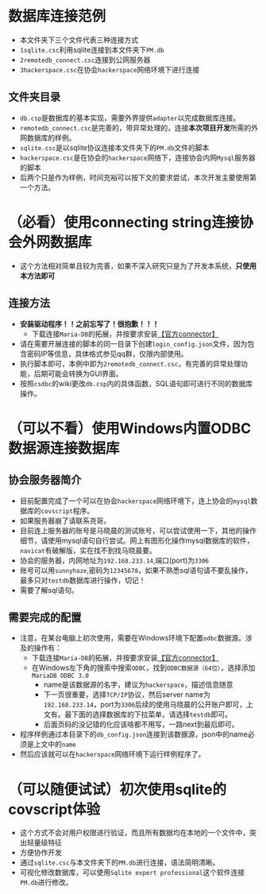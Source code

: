 # 数据库连接范例
+ 本文件夹下三个文件代表三种连接方式
+ `1sqlite.csc`利用sqlite连接到本文件夹下`PM.db`
+ `2remotedb_connect.csc`连接到公网服务器
+ `3hackerspace.csc`在协会`hackerspace`网络环境下进行连接
## 文件夹目录
+ `db.csp`是数据库的基本实现，需要外界提供`adapter`以完成数据库连接。
+ `remotedb_connect.csc`是完善的，带异常处理的，连接**本次项目开发**所需的外网数据库的样例。
+ `sqlite.csc`是以sqlite协议连接本文件夹下的`PM.db`文件的脚本
+ `hackerspace.csc`是在协会的`hackerspace`网络下，连接协会内网`Mysql`服务器的脚本
+ 后两个只是作为样例，时间充裕可以按下文的要求尝试，本次开发主要使用第一个方法。
# （必看）使用connecting string连接协会外网数据库
+ 这个方法相对简单且较为完善，如果不深入研究只是为了开发本系统，**只使用本方法即可**
## 连接方法
+ **安装驱动程序！！之前忘写了！很抱歉！！！**  
  + 下载连接`Maria-DB`的拓展，并按要求安装[【官方connector】](https://downloads.mariadb.com/Connectors/odbc/connector-odbc-3.0.2/)
+ 请在需要开展连接的脚本的同一目录下创建`login_config.json`文件，因为包含密码IP等信息，具体格式参见qq群，仅限内部使用。
+ 执行脚本即可，本例中即为`2remotedb_connect.csc`，有完善的异常处理功能，后期可能会转换为GUI界面。
+ 按照`csdbc`的wiki更改`db.csp`内的具体函数，SQL语句即可进行不同的数据库操作。
# （可以不看）使用Windows内置ODBC数据源连接数据库
## 协会服务器简介
+ 目前配置完成了一个可以在协会`hackerspace`网络环境下，连上协会的`mysql`数据库的`covscript`程序。
+ 如果服务器崩了请联系尧哥。
+ 目前连上服务器的账号是马晓晨的测试账号，可以尝试使用一下，其他的操作细节，请使用mysql语句自行尝试。网上有图形化操作mysql数据库的软件，`navicat`有破解版，实在找不到找马晓晨要。
+ 协会的服务器，内网地址为`192.168.233.14`,端口(port)为`3306`
+ 账号可以用`sunnyhaze`,密码为`12345678`，如果不熟悉sql语句请不要乱操作，最多只对`testdb`数据库进行操作，切记！
+ 需要了解sql语句。
## 需要完成的配置
+ 注意，在某台电脑上初次使用，需要在Windows环境下配置`odbc`数据源。涉及的操作有：
  + 下载连接`Maria-DB`的拓展，并按要求安装[【官方connector】](https://downloads.mariadb.com/Connectors/odbc/connector-odbc-3.0.2/)
  + 在Windows左下角的搜索中搜索`ODBC`，找到`ODBC数据源（64位）`，选择添加`MariaDB ODBC 3.0`
    + name是该数据源的名字，建议为`hackerspace`，描述信息随意
    + 下一页很重要，选择`TCP/IP`协议，然后server name为`192.168.233.14`，port为`3306`后续的使用马晓晨的公开账户即可，上文有。最下面的选择数据库的下拉菜单，请选择`testdb`即可。
    + 后面页码的没记错的化应该啥都不用写，一路next到最后即可。
+ 程序样例通过本目录下的`db_config.json`连接到该数据源，json中的name必须是上文中的`name`
+ 然后应该就可以在`hackerspace`网络环境下运行样例程序了。
# （可以随便试试）初次使用sqlite的covscript体验
+ 这个方式不会对用户权限进行验证，而且所有数据均在本地的一个文件中，突出轻量级特征
+ 方便协作开发
+ 通过`sqlite.csc`与本文件夹下的`PM.db`进行连接，语法简明清晰。
+ 可视化修改数据库，可以使用`Sqlite expert professional`这个软件连接`PM.db`进行修改。